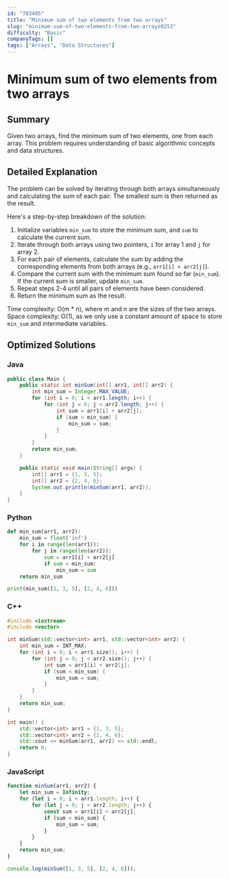 ```yaml
---
id: "703405"
title: "Minimum sum of two elements from two arrays"
slug: "minimum-sum-of-two-elements-from-two-arrays0253"
difficulty: "Basic"
companyTags: []
tags: ["Arrays", "Data Structures"]
---
```


**Minimum sum of two elements from two arrays**
=====================================================

## Summary
Given two arrays, find the minimum sum of two elements, one from each array. This problem requires understanding of basic algorithmic concepts and data structures.

## Detailed Explanation
The problem can be solved by iterating through both arrays simultaneously and calculating the sum of each pair. The smallest sum is then returned as the result.

Here's a step-by-step breakdown of the solution:

1. Initialize variables `min_sum` to store the minimum sum, and `sum` to calculate the current sum.
2. Iterate through both arrays using two pointers, `i` for array 1 and `j` for array 2.
3. For each pair of elements, calculate the sum by adding the corresponding elements from both arrays (e.g., `arr1[i] + arr2[j]`).
4. Compare the current sum with the minimum sum found so far (`min_sum`). If the current sum is smaller, update `min_sum`.
5. Repeat steps 2-4 until all pairs of elements have been considered.
6. Return the minimum sum as the result.

Time complexity: O(m * n), where m and n are the sizes of the two arrays.
Space complexity: O(1), as we only use a constant amount of space to store `min_sum` and intermediate variables.

## Optimized Solutions
### Java
```java
public class Main {
    public static int minSum(int[] arr1, int[] arr2) {
        int min_sum = Integer.MAX_VALUE;
        for (int i = 0; i < arr1.length; i++) {
            for (int j = 0; j < arr2.length; j++) {
                int sum = arr1[i] + arr2[j];
                if (sum < min_sum) {
                    min_sum = sum;
                }
            }
        }
        return min_sum;
    }

    public static void main(String[] args) {
        int[] arr1 = {1, 3, 5};
        int[] arr2 = {2, 4, 6};
        System.out.println(minSum(arr1, arr2));
    }
}
```

### Python
```python
def min_sum(arr1, arr2):
    min_sum = float('inf')
    for i in range(len(arr1)):
        for j in range(len(arr2)):
            sum = arr1[i] + arr2[j]
            if sum < min_sum:
                min_sum = sum
    return min_sum

print(min_sum([1, 3, 5], [2, 4, 6]))
```

### C++
```cpp
#include <iostream>
#include <vector>

int minSum(std::vector<int> arr1, std::vector<int> arr2) {
    int min_sum = INT_MAX;
    for (int i = 0; i < arr1.size(); i++) {
        for (int j = 0; j < arr2.size(); j++) {
            int sum = arr1[i] + arr2[j];
            if (sum < min_sum) {
                min_sum = sum;
            }
        }
    }
    return min_sum;
}

int main() {
    std::vector<int> arr1 = {1, 3, 5};
    std::vector<int> arr2 = {2, 4, 6};
    std::cout << minSum(arr1, arr2) << std::endl;
    return 0;
}
```

### JavaScript
```javascript
function minSum(arr1, arr2) {
    let min_sum = Infinity;
    for (let i = 0; i < arr1.length; i++) {
        for (let j = 0; j < arr2.length; j++) {
            const sum = arr1[i] + arr2[j];
            if (sum < min_sum) {
                min_sum = sum;
            }
        }
    }
    return min_sum;
}

console.log(minSum([1, 3, 5], [2, 4, 6]));
```